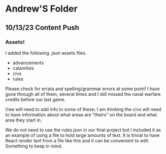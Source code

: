 
# Andrew'S Folder

## 10/13/23 Content Push
### Assets! 
I added the following .json assets files.
- advancements 
- calamities
- civs
- rules

Please check for errata and spelling/grammar errors at some point! I have gone through all of them, several times and I still missed the naval warfare credits before our last game.   

I/we will need to add info to some of these; I am thinking the civs will need to have information about what areas are "theirs" on the board and what area they start in. 

We do not need to use the rules.json in our final project but I included it as an example of using a file to hold large amounts of text. It is trivial to have React render text from a file like this and it can be convenient to edit. Something to keep in mind. 